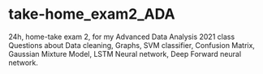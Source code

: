 # take-home_exam2_ADA
24h, home-take exam 2, for my Advanced Data Analysis 2021 class
Questions about Data cleaning, Graphs, SVM classifier, Confusion Matrix, Gaussian Mixture Model, LSTM Neural network, Deep Forward neural network.
